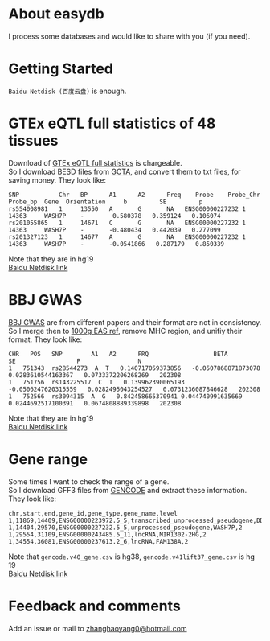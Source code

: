
# About easydb
I process some databases and would like to share with you (if you need).

# Getting Started
`Baidu Netdisk (百度云盘)` is enough.

# GTEx eQTL full statistics of 48 tissues
Download of [GTEx eQTL full statistics](https://www.gtexportal.org/home/datasets) is chargeable.  
So I download BESD files from [GCTA](https://yanglab.westlake.edu.cn/data/SMR/GTEx_V8_cis_eqtl_summary.html), and convert them to txt files, for saving money. 
They look like:
```
SNP           Chr   BP      A1      A2      Freq    Probe    Probe_Chr  Probe_bp  Gene  Orientation     b         SE         p
rs554008981   1     13550   A       G       NA   ENSG00000227232 1      14363     WASH7P    -        0.580378   0.359124   0.106074
rs201055865   1     14671   C       G       NA   ENSG00000227232 1      14363     WASH7P    -       -0.480434   0.442039   0.277099
rs201327123   1     14677   A       G       NA   ENSG00000227232 1      14363     WASH7P    -       -0.0541866   0.287179   0.850339
``` 
Note that they are in hg19  
[Baidu Netdisk link](https://pan.baidu.com/s/13RvdH_8EUZzyvyWwzojwOw?pwd=5odb)

# BBJ GWAS
[BBJ GWAS](http://jenger.riken.jp/en/result) are from different papers and their format are not in consistency.  
So I merge then to [1000g EAS ref](https://alkesgroup.broadinstitute.org/LDSCORE/), remove MHC region, and unifiy their format. 
They look like:
```
CHR   POS   SNP        A1   A2      FRQ                  BETA                   SE                 P                N
1   751343  rs28544273  A  T   0.140717059373856   -0.0507868871873078   0.0283610544163367   0.0733372206268269   202308
1   751756  rs143225517  C  T   0.139962390065193   -0.0506247620315559   0.0282495043254527   0.0731236087846628   202308
1   752566  rs3094315  A  G   0.842458665370941 0.044740991635669   0.0244692517100391   0.0674808889339898   202308
``` 
Note that they are in hg19  
[Baidu Netdisk link](https://pan.baidu.com/s/1zi7AYKaD4rwYqrWgE9ri8Q?pwd=3hfp)

# Gene range
Some times I want to check the range of a gene.  
So I download GFF3 files from [GENCODE](https://www.gencodegenes.org/human/) and extract these information.  
They look like:
```
chr,start,end,gene_id,gene_type,gene_name,level
1,11869,14409,ENSG00000223972.5_5,transcribed_unprocessed_pseudogene,DDX11L1,2
1,14404,29570,ENSG00000227232.5_5,unprocessed_pseudogene,WASH7P,2
1,29554,31109,ENSG00000243485.5_11,lncRNA,MIR1302-2HG,2
1,34554,36081,ENSG00000237613.2_6,lncRNA,FAM138A,2
```
Note that `gencode.v40_gene.csv` is hg38, `gencode.v41lift37_gene.csv` is hg 19  
[Baidu Netdisk link](https://pan.baidu.com/s/1Q9z7RV4jNdGOshdxOI1uRA?pwd=xvz8)

# Feedback and comments
Add an issue or mail to zhanghaoyang0@hotmail.com